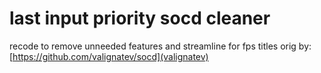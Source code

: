 # last input priority socd cleaner
recode to remove unneeded features and streamline for fps titles 
orig by: [https://github.com/valignatev/socd](valignatev)
